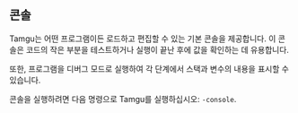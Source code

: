## 콘솔

Tamgu는 어떤 프로그램이든 로드하고 편집할 수 있는 기본 콘솔을 제공합니다. 이 콘솔은 코드의 작은 부분을 테스트하거나 실행이 끝난 후에 값을 확인하는 데 유용합니다.

또한, 프로그램을 디버그 모드로 실행하여 각 단계에서 스택과 변수의 내용을 표시할 수 있습니다.

콘솔을 실행하려면 다음 명령으로 Tamgu를 실행하십시오: `-console`.